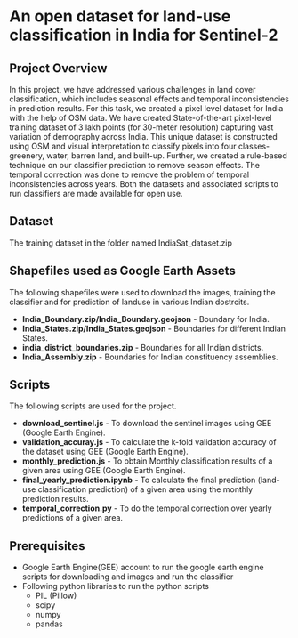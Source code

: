 # An open dataset for land-use classification in India for Sentinel-2
## Project Overview
In this project, we have addressed various challenges in land cover classification, which includes seasonal effects and temporal inconsistencies in prediction results. For this task, we created a pixel level dataset for India with the help of OSM data. We have created State-of-the-art pixel-level training dataset of 3 lakh points (for 30-meter resolution) capturing vast variation of demography across India. This unique dataset is constructed using OSM and visual interpretation to classify pixels into four classes- greenery, water, barren land, and built-up. Further, we created a rule-based technique on our classifier prediction to remove season effects. The temporal correction was done to remove the problem of temporal inconsistencies across years. Both the datasets and associated scripts to run classifiers are made available for open use.

## Dataset

The training dataset in the folder named IndiaSat_dataset.zip

## Shapefiles used as Google Earth Assets
The following shapefiles were used to download the images, training the classifier and for prediction of landuse in various Indian dostrcits.
* **India_Boundary.zip/India_Boundary.geojson** - Boundary for India.
* **India_States.zip/India_States.geojson** - Boundaries for different Indian States.
* **india_district_boundaries.zip** - Boundaries for all Indian districts.
* **India_Assembly.zip** - Boundaries for Indian constituency assemblies. 

## Scripts

The following scripts are used for the project.
* **download_sentinel.js**  -  To download the sentinel images using GEE (Google Earth Engine). 
* **validation_accuray.js**  -  To calculate the k-fold validation accuracy of the dataset using GEE (Google Earth Engine).
* **monthly_prediction.js**  -  To obtain Monthly classification results of a given area using GEE (Google Earth Engine).
* **final_yearly_prediction.ipynb**  -  To calculate the final prediction (land-use classification prediction) of a given area using the monthly prediction results.
*    **temporal_correction.py**  -  To do the temporal correction over yearly predictions of a given area.

## Prerequisites
* Google Earth Engine(GEE) account to run the google earth engine scripts for downloading and images and run the classifier
* Following python libraries to run the python scripts
    * PIL (Pillow)
    * scipy
    * numpy
    * pandas





